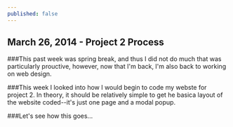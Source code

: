 ```yaml
---
published: false
---
```


## March 26, 2014 - Project 2 Process

###This past week was spring break, and thus I did not do much that was particularly prouctive, however, now that I'm back, I'm also back to working on web design.

###This week I looked into how I would begin to code my webste for project 2. In theory, it should be relatively simple to get he basica layout of the website coded--it's just one page and a modal popup.

###Let's see how this goes... 